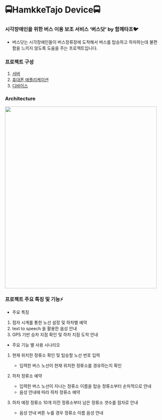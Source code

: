 # :oncoming_bus:HamkkeTajo Device:oncoming_bus:


### 시각장애인을 위한 버스 이용 보조 서비스 ‘버스닷’ by 함께타조:bird:
- 버스닷는 시각장애인들이 버스정류장에 도착해서 버스를 탑승하고 하차하는데 불편함을 느끼지 않도록 도움을 주는 프로젝트입니다.


### 프로젝트 구성
1. [서버](https://github.com/yangjae33/tajo_backend)
2. [휴대폰 애플리케이션](https://github.com/seungyeonchoi/tajo_frontend)
3. [디바이스](https://github.com/yyoonsahng/2020ESWContest_free_1081/wiki)




### Architecture
<img src="https://user-images.githubusercontent.com/48347010/92088064-59620800-ee07-11ea-8ca7-ba0b4852c31a.png" width="500" height="600"/>





### 프로젝트 주요 특징 및 기능:zap:



- 주요 특징

1. 점자 시계를 통한 노선 설정 및 하차벨 예약
2. text to speech 을 활용한 음성 안내
3. GPS 기반 승차 지점 확인 및 하차 지점 도착 안내



- 주요 기능 별 사용 시나리오

1. 현재 위치한 정류소 확인 및 탑승할 노선 번호 입력

    - 입력한 버스 노선이 현재 위치한 정류소를 경유하는지 확인
    
    
2. 하차 정류소 예약

    - 입력한 버스 노선이 지나는 정류소 이름을 탑승 정류소부터 순차적으로 안내
    - 음성 안내에 따라 하차 정류소 예약

3.  하차 예정 정류소 10개 이전 정류소부터 남은 정류소 갯수를 점자로 안내

     - 음성 안내 버튼 누를 경우 정류소 이름 음성 안내

